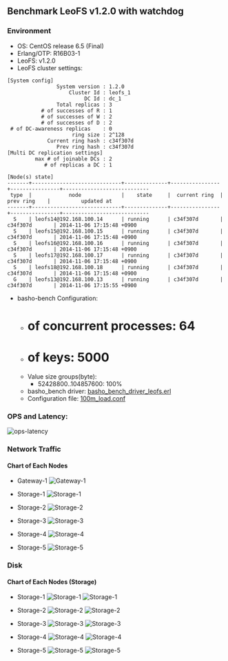 ## Benchmark LeoFS v1.2.0 with watchdog

### Environment

* OS: CentOS release 6.5 (Final)
* Erlang/OTP: R16B03-1
* LeoFS: v1.2.0
* LeoFS cluster settings:

```
[System config]
                System version : 1.2.0
                    Cluster Id : leofs_1
                         DC Id : dc_1
                Total replicas : 3
           # of successes of R : 1
           # of successes of W : 2
           # of successes of D : 2
 # of DC-awareness replicas    : 0
                     ring size : 2^128
             Current ring hash : c34f307d
                Prev ring hash : c34f307d
[Multi DC replication settings]
         max # of joinable DCs : 2
            # of replicas a DC : 1

[Node(s) state]
-------+-----------------------------+--------------+----------------+----------------+----------------------------
 type  |            node             |    state     |  current ring  |   prev ring    |          updated at         
-------+-----------------------------+--------------+----------------+----------------+----------------------------
  S    | leofs14@192.168.100.14      | running      | c34f307d       | c34f307d       | 2014-11-06 17:15:48 +0900
  S    | leofs15@192.168.100.15      | running      | c34f307d       | c34f307d       | 2014-11-06 17:15:48 +0900
  S    | leofs16@192.168.100.16      | running      | c34f307d       | c34f307d       | 2014-11-06 17:15:48 +0900
  S    | leofs17@192.168.100.17      | running      | c34f307d       | c34f307d       | 2014-11-06 17:15:48 +0900
  S    | leofs18@192.168.100.18      | running      | c34f307d       | c34f307d       | 2014-11-06 17:15:48 +0900
  G    | leofs13@192.168.100.13      | running      | c34f307d       | c34f307d       | 2014-11-06 17:15:55 +0900

```

* basho-bench Configuration:
    * # of concurrent processes: 64
    * # of keys: 5000
    * Value size groups(byte):
        * 52428800..104857600: 100%
    * basho_bench driver: [basho_bench_driver_leofs.erl](https://github.com/leo-project/leofs/blob/develop/test/src/basho_bench_driver_leofs.erl)
    * Configuration file: [100m_load.conf](20141106_171557/100m_load.conf)

### OPS and Latency:

![ops-latency](20141106_171557/summary.png)

### Network Traffic
#### Chart of Each Nodes

* Gateway-1
![Gateway-1](leofs13_20141106_171556/sar_1_20141106_171556_p1p1-if1.png)

* Storage-1
![Storage-1](leofs14_20141106_171556/sar_3_20141106_171556_p1p1-if1.png)

* Storage-2
![Storage-2](leofs15_20141106_171556/sar_3_20141106_171556_p1p1-if1.png)

* Storage-3
![Storage-3](leofs16_20141106_171556/sar_3_20141106_171556_p1p1-if1.png)

* Storage-4
![Storage-4](leofs17_20141106_171556/sar_3_20141106_171556_p1p1-if1.png)

* Storage-5
![Storage-5](leofs18_20141106_171556/sar_2_20141106_171556_p1p1-if1.png)


### Disk
#### Chart of Each Nodes (Storage)

* Storage-1
![Storage-1](leofs14_20141106_171556/sar_3_20141106_171556_dev8-16-t1.png)
![Storage-1](leofs14_20141106_171556/sar_3_20141106_171556_dev8-16-t2.png)

* Storage-2
![Storage-2](leofs15_20141106_171556/sar_3_20141106_171556_dev8-16-t1.png)
![Storage-2](leofs15_20141106_171556/sar_3_20141106_171556_dev8-16-t2.png)

* Storage-3
![Storage-3](leofs16_20141106_171556/sar_3_20141106_171556_dev8-16-t1.png)
![Storage-3](leofs16_20141106_171556/sar_3_20141106_171556_dev8-16-t2.png)

* Storage-4
![Storage-4](leofs17_20141106_171556/sar_3_20141106_171556_dev8-16-t1.png)
![Storage-4](leofs17_20141106_171556/sar_3_20141106_171556_dev8-16-t2.png)

* Storage-5
![Storage-5](leofs18_20141106_171556/sar_2_20141106_171556_dev8-16-t1.png)
![Storage-5](leofs18_20141106_171556/sar_2_20141106_171556_dev8-16-t2.png)
